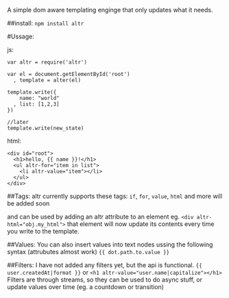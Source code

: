 A simple dom aware templating enginge that only updates what it needs.

##install:
`npm install altr`

#Ussage:

js: 
```
var altr = require('altr')

var el = document.getElementById('root')
  , template = alter(el)
  
template.write({
    name: "world"
  , list: [1,2,3]
})

//later
template.write(new_state)

```

html:
```
<div id="root">
  <h1>hello, {{ name }}!</h1>
  <ul altr-for="item in list">
    <li altr-value="item"></li>
  </ul>
</div>
```

##Tags:
altr currently supports these tags: `if`, `for`, `value`, `html` and more will be added soon

and can be used by adding an altr attribute to an element eg. `<div altr-html="obj.my_html">`
that element will now update its contents every time you write to the template.

##Values:
You can also insert values into text nodes ussing the following syntax (attrubutes almost work)
`{{ dot.path.to.value }}`

##Filters:
I have not added any filters yet, but the api is functional. `{{ user.createdAt|format }}` or `<h1 altr-value="user.name|capitalize"></h1>`
Filters are through streams, so they can be used to do async stuff, or update values over time (eg. a countdown or transition)

